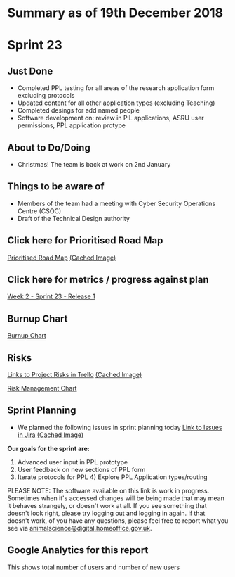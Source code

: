 # Summary as of 19th December 2018 

# Sprint 23

## Just Done
* Completed PPL testing for all areas of the research application form excluding protocols
* Updated content for all other application types (excluding Teaching)
* Completed desings for add named people
* Software development on: review in PIL applications, ASRU user permissions, PPL application protype

## About to Do/Doing
* Christmas! The team is back at work on 2nd January

## Things to be aware of
* Members of the team had a meeting with Cyber Security Operations Centre (CSOC)
* Draft of the Technical Design authority

## Click here for Prioritised Road Map
[Prioritised Road Map](https://trello.com/b/p7x9hbPV/prioritised-roadmap)    [\(Cached Image\)](graphs/ASLRoadMap19122018.jpg)

## Click here for metrics / progress against plan
[Week 2 - Sprint 23 - Release 1](graphs/progress19122018.png)

## Burnup Chart

[Burnup Chart](burnup19122018.md)

## Risks
[Links to Project Risks in Trello](https://trello.com/b/VuFuCL7t/risk-register-and-kpis-asl-delivery)    [\(Cached Image\)](graphs/ASLRiskRegister19122018.jpg)

[Risk Management Chart](graphs/risk19122018.png)

## Sprint Planning
* We planned the following issues in sprint planning today [Link to Issues in Jira](https://jira.digital.homeoffice.gov.uk/secure/RapidBoard.jspa?rapidView=261)    [\(Cached Image\)](graphs/sprint19122018.png)

**Our goals for the sprint are:**
1. Advanced user input in PPL prototype
2. User feedback on new sections of PPL form
3. Iterate protocols for PPL 4) Explore PPL Application types/routing

PLEASE NOTE:
The software available on this link is work in progress. Sometimes when it's accessed changes will be being made that may mean it behaves strangely, or doesn't work at all. If you see something that doesn't look right, please try logging out and logging in again.  If that doesn't work, of you have any questions, please feel free to report what you see via [animalscience@digital.homeoffice.gov.uk](animalscience@digital.homeoffice.gov.uk).

## Google Analytics for this report

This shows total number of users and number of new users
